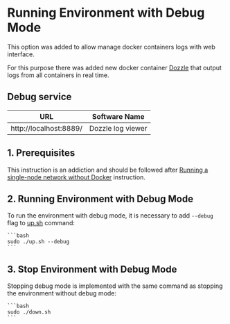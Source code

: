 # Running Environment with Debug Mode

This option was added to allow manage docker containers logs with web interface.

For this purpose there was added new docker container [Dozzle](https://dozzle.dev/) that output logs from all containers in real time.

## Debug service

| URL                        | Software Name       |
|----------------------------|---------------------|
| http://localhost:8889/     | Dozzle log viewer   |


## 1. Prerequisites

This instruction is an addiction and should be followed after [Running a single-node network without Docker](./single-node-no-docker.md) instruction.

## 2. Running Environment with Debug Mode

To run the environment with debug mode, it is necessary to add `--debug` flag to [up.sh](./docker/up.sh) command:

    ```bash
    sudo ./up.sh --debug
    ```

## 3. Stop Environment with Debug Mode

Stopping debug mode is implemented with the same command as stopping the environment without debug mode:

    ```bash
    sudo ./down.sh
    ```